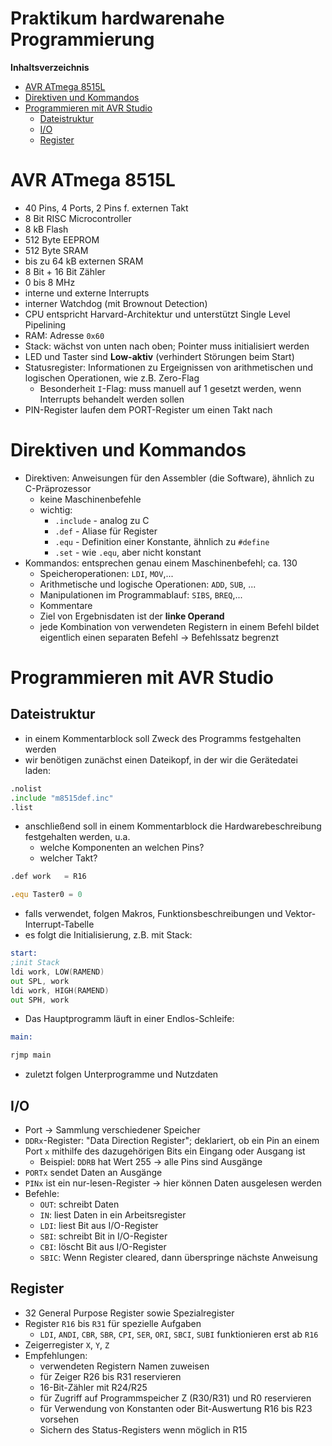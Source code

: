 Praktikum hardwarenahe Programmierung
=====================================

<!-- START doctoc generated TOC please keep comment here to allow auto update -->
<!-- DON'T EDIT THIS SECTION, INSTEAD RE-RUN doctoc TO UPDATE -->
**Inhaltsverzeichnis**

- [AVR ATmega 8515L](#avr-atmega-8515l)
- [Direktiven und Kommandos](#direktiven-und-kommandos)
- [Programmieren mit AVR Studio](#programmieren-mit-avr-studio)
  - [Dateistruktur](#dateistruktur)
  - [I/O](#io)
  - [Register](#register)

<!-- END doctoc generated TOC please keep comment here to allow auto update -->

<!--newpage-->

# AVR ATmega 8515L

- 40 Pins, 4 Ports, 2 Pins f. externen Takt
- 8 Bit RISC Microcontroller
- 8 kB Flash <!--Whoa-->
- 512 Byte EEPROM
- 512 Byte SRAM
- bis zu 64 kB externen SRAM
- 8 Bit + 16 Bit Zähler
- 0 bis 8 MHz
- interne und externe Interrupts
- interner Watchdog (mit Brownout Detection)
- CPU entspricht Harvard-Architektur und unterstützt Single Level Pipelining
- RAM: Adresse ``0x60``
- Stack: wächst von unten nach oben; Pointer muss initialisiert werden
- LED und Taster sind **Low-aktiv** (verhindert Störungen beim Start)
- Statusregister: Informationen zu Ergeignissen von arithmetischen und logischen Operationen, wie z.B. Zero-Flag
  - Besonderheit `I`-Flag: muss manuell auf 1 gesetzt werden, wenn Interrupts behandelt werden sollen
- PIN-Register laufen dem PORT-Register um einen Takt nach

# Direktiven und Kommandos

- Direktiven: Anweisungen für den Assembler (die Software), ähnlich zu C-Präprozessor
  - keine Maschinenbefehle
  - wichtig:
    - ``.include`` - analog zu C
    - ``.def`` - Aliase für Register
    - ``.equ`` - Definition einer Konstante, ähnlich zu ``#define``
    - ``.set`` - wie ``.equ``, aber nicht konstant <!--???-->
- Kommandos: entsprechen genau einem Maschinenbefehl; ca. 130
  - Speicheroperationen: ``LDI``, ``MOV``,...
  - Arithmetische und logische Operationen: ``ADD``, ``SUB``, ...
  - Manipulationen im Programmablauf: ``SIBS``, ``BREQ``,...
  - Kommentare
  - Ziel von Ergebnisdaten ist der **linke Operand**
  - jede Kombination von verwendeten Registern in einem Befehl bildet eigentlich einen separaten Befehl $\rightarrow$ Befehlssatz begrenzt

# Programmieren mit AVR Studio

## Dateistruktur

- in einem Kommentarblock soll Zweck des Programms festgehalten werden
- wir benötigen zunächst einen Dateikopf, in der wir die Gerätedatei laden:

```asm
.nolist
.include "m8515def.inc"
.list
```

- anschließend soll in einem Kommentarblock die Hardwarebeschreibung festgehalten werden, u.a.
  - welche Komponenten an welchen Pins?
  - welcher Takt?

```asm
.def work   = R16

.equ Taster0 = 0
```

- falls verwendet, folgen Makros, Funktionsbeschreibungen und Vektor-Interrupt-Tabelle
- es folgt die Initialisierung, z.B. mit Stack:

```asm
start:
;init Stack
ldi work, LOW(RAMEND)
out SPL, work
ldi work, HIGH(RAMEND)
out SPH, work
```

- Das Hauptprogramm läuft in einer Endlos-Schleife:

```asm
main:

rjmp main
```

- zuletzt folgen Unterprogramme und Nutzdaten

## I/O

- Port $\rightarrow$ Sammlung verschiedener Speicher
- ``DDRx``-Register: "Data Direction Register"; deklariert, ob ein Pin an einem Port ``x`` mithilfe des dazugehörigen Bits ein Eingang oder Ausgang ist
  - Beispiel: ``DDRB`` hat Wert 255 $\rightarrow$ alle Pins sind Ausgänge
- ``PORTx`` sendet Daten an Ausgänge
- ``PINx`` ist ein nur-lesen-Register $\rightarrow$ hier können Daten ausgelesen werden
- Befehle:
  - ``OUT``: schreibt Daten
  - ``IN``: liest Daten in ein Arbeitsregister
  - ``LDI``: liest Bit aus I/O-Register
  - ``SBI``: schreibt Bit in I/O-Register
  - ``CBI``: löscht Bit aus I/O-Register
  - ``SBIC``: Wenn Register cleared, dann überspringe nächste Anweisung

## Register

- 32 General Purpose Register sowie Spezialregister
- Register ``R16`` bis ``R31`` für spezielle Aufgaben
  - ``LDI``,  ``ANDI``, ``CBR``, ``SBR``, ``CPI``, ``SER``, ``ORI``, ``SBCI``, ``SUBI`` funktionieren erst ab ``R16``
- Zeigerregister ``X``, ``Y``, ``Z``
- Empfehlungen:
  - verwendeten Registern Namen zuweisen
  - für Zeiger R26 bis R31 reservieren
  - 16-Bit-Zähler mit R24/R25
  - für Zugriff auf Programmspeicher Z (R30/R31) und R0 reservieren
  - für Verwendung von Konstanten oder Bit-Auswertung R16 bis R23 vorsehen
  - Sichern des Status-Registers wenn möglich in R15

<!--Hausaufgabe: LED-Zustand beim Drücken des Tasters umschalten-->
